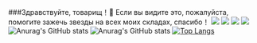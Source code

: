 ###Здравствуйте, товарищ！👋
Если вы видите это, пожалуйста, помогите зажечь звезды на всех моих складах, спасибо！
![](https://img.shields.io/badge/language-python-informational?style=flat&logo=Python&logoColor=white&color=2bbc8a)
![](https://img.shields.io/badge/language-C++-informational?style=flat&logo=C++&logoColor=white&color=2bbc8a)
![](https://img.shields.io/badge/language-C-informational?style=flat&logo=C&logoColor=white&color=2bbc8a)
![](https://img.shields.io/badge/build-passing-informational?style=flat&logoColor=white&color=2bbc8a)
![Anurag's GitHub stats](https://github-readme-stats.vercel.app/api?username=wr0x00&show_icons=true&theme=nightowl)
![Anurag's GitHub stats](https://github-readme-stats.vercel.app/api?username=wr0x00&show_icons=true&theme=nightowl&locale=cn)
[![Top Langs](https://github-readme-stats.vercel.app/api/top-langs/?username=wr0x00&layout=compact)](https://github.com/anuraghazra/github-readme-stats)
